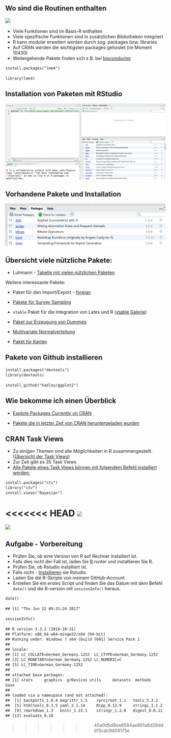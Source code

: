 Wo sind die Routinen enthalten
------------------------------

![](https://raw.githubusercontent.com/Japhilko/IntroR/master/2017/slides/figure/figure/Packages.PNG)

-   Viele Funktionen sind im Basis-R enthalten
-   Viele spezifische Funktionen sind in zusätzlichen Bibliotheken
    integriert
-   R kann modular erweitert werden durch sog. packages bzw. libraries
-   Auf CRAN werden die wichtigsten packages gehostet (im Moment 10430)
-   Weitergehende Pakete finden sich z.B. bei
    [bioconductor](www.bioconductor.org)

<!-- -->

    install.packages("lme4")

    library(lme4)

Installation von Paketen mit RStudio
------------------------------------

![](https://github.com/Japhilko/IntroR/blob/master/2017/slides/figure/PaketeRstudio.PNG?raw=true)

Vorhandene Pakete und Installation
----------------------------------

![](https://github.com/Japhilko/IntroR/blob/master/2017/slides/figure/packages3.PNG?raw=true)

Übersicht viele nützliche Pakete:
---------------------------------

-   Luhmann - [Tabelle mit vielen nützlichen
    Paketen](http://www.beltz.de/fileadmin/beltz/downloads/OnlinematerialienPVU/28090_Luhmann/Verwendete%20Pakete.pdf)

Weitere interessante Pakete:

-   Paket für den Import/Export -
    [foreign](http://cran.r-project.org/web/packages/foreign/foreign.pdf)

-   [Pakete für Survey
    Sampling](http://iase-web.org/documents/papers/icots8/ICOTS8_4J1_TILLE.pdf)

-   `xtable` Paket für die Integration von Latex und R ([xtable
    Galerie](http://cran.r-project.org/web/packages/xtable/vignettes/xtableGallery.pdf))

-   [Paket zur Erzeugung von
    Dummies](http://cran.r-project.org/web/packages/dummies/dummies.pdf)

-   [Multivariate
    Normalverteilung](http://cran.r-project.org/web/packages/mvtnorm/index.html)

-   [Paket für Karten](http://www.r-bloggers.com/tag/maptools/)

Pakete von Github installieren
------------------------------

    install.packages("devtools")
    library(devtools)

    install_github("hadley/ggplot2")

Wie bekomme ich einen Überblick
-------------------------------

-   [Explore Packages Currently on
    CRAN](https://mran.microsoft.com/packages/)

-   [Pakete die in letzter Zeit von CRAN heruntergeladen
    wurden](https://gallery.shinyapps.io/cran-gauge/)

CRAN Task Views
---------------

-   Zu einigen Themen sind alle Möglichkeiten in R zusammengestellt.
    ([Übersicht der Task Views](https://cran.r-project.org/web/views/))
-   Zur Zeit gibt es 35 Task Views
-   [Alle Pakete eines Task Views können mit folgendem Befehl
    installiert werden:](https://mran.microsoft.com/rpackages/)

<!-- -->

    install.packages("ctv")
    library("ctv")
    install.views("Bayesian")

<<<<<<< HEAD
![](https://raw.githubusercontent.com/Japhilko/IntroR/master/2017/slides/figure/figure/CRANtaskViews.PNG)
=======
![](figure/CRANtaskViews.PNG)

Aufgabe - Vorbereitung
----------------------

-   Prüfen Sie, ob eine Version von R auf Rechner installiert ist.
-   Falls dies nicht der Fall ist, laden Sie [R](r-project.org) runter
    und installieren Sie R.
-   Prüfen Sie, ob Rstudio installiert ist.
-   Falls nicht - [Installieren](http://www.rstudio.com/) sie Rstudio.
-   Laden Sie die R-Skripte von meinem GitHub-Account
-   Erstellen Sie ein erstes Script und finden Sie das Datum mit dem
    Befehl `date()` und die R-version mit `sessionInfo()` heraus.

<!-- -->

    date()

    ## [1] "Thu Jun 22 09:31:24 2017"

    sessionInfo()

    ## R version 3.3.2 (2016-10-31)
    ## Platform: x86_64-w64-mingw32/x64 (64-bit)
    ## Running under: Windows 7 x64 (build 7601) Service Pack 1
    ## 
    ## locale:
    ## [1] LC_COLLATE=German_Germany.1252  LC_CTYPE=German_Germany.1252   
    ## [3] LC_MONETARY=German_Germany.1252 LC_NUMERIC=C                   
    ## [5] LC_TIME=German_Germany.1252    
    ## 
    ## attached base packages:
    ## [1] stats     graphics  grDevices utils     datasets  methods   base     
    ## 
    ## loaded via a namespace (and not attached):
    ##  [1] backports_1.0.4 magrittr_1.5    rprojroot_1.1   tools_3.3.2    
    ##  [5] htmltools_0.3.5 yaml_2.1.14     Rcpp_0.12.9     stringi_1.1.2  
    ##  [9] rmarkdown_1.3   knitr_1.15.1    stringr_1.2.0   digest_0.6.11  
    ## [13] evaluate_0.10
>>>>>>> 40a0d5d9ea9584ae891a8d28ddd15cdc9d04175e

